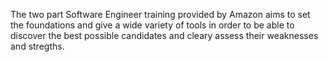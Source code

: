 The two part Software Engineer training provided by Amazon aims to set the foundations and give a wide variety of tools in order to be able to discover
the best possible candidates and cleary assess their weaknesses and stregths. 
